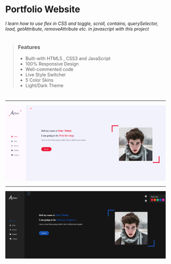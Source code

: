 #  Portfolio Website

  *I learn how to use flex in CSS and toggle, scroll, contains, querySelector, load, getAttribute, removeAttribute etc. in javascript with this project*

>#
>### Features
>* Built-with HTML5 , CSS3 and JavaScript
>* 100% Responsive Design
>* Well-commented code
>* Live Style Switcher
>* 5 Color Skins
>* Light/Dark Theme
>#
  




---


![ Portfolio Website](img/Portfolio%20Website.png)



***

![ Portfolio Website](img/Portfolio%20Website%20-2.png)




